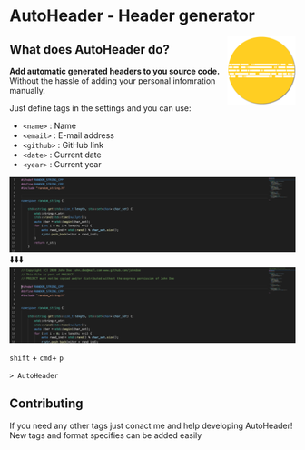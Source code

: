 # AutoHeader - Header generator

<img src="logoPrev.png" align="right"
     title="AutoHeader Icon by Julian Schnabel" width="120" height="120">


## What does AutoHeader do?
**Add automatic generated headers to you source code.** Without the hassle of adding your personal infomration manually.

Just define tags in the settings and you can use:

- `<name>`	: Name
- `<email>`	: E-mail address
- `<github>`	: GitHub link
- `<date>`	: Current date
- `<year>`	: Current year

![Before](sc_before.png)
⬇️⬇️⬇️
![After](sc_after.png)

`shift` + `cmd`+ `p`

`> AutoHeader`

## Contributing
If you need any other tags just conact me and help developing AutoHeader! New tags and format specifies can be added easily